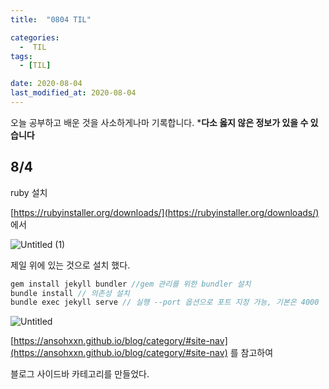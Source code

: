 ```yaml
---
title:  "0804 TIL" 

categories:
  -  TIL
tags:
  - [TIL]

date: 2020-08-04
last_modified_at: 2020-08-04
---
```


오늘 공부하고 배운 것을 사소하게나마 기록합니다. 
***다소 옳지 않은 정보가 있을 수 있습니다**

## 8/4 
ruby 설치

[https://rubyinstaller.org/downloads/](https://rubyinstaller.org/downloads/) 에서 

![Untitled (1)](https://user-images.githubusercontent.com/86303312/182876682-71dd2266-68eb-4a28-bd63-01300403f4ac.png)

제일 위에 있는 것으로 설치 했다. 

```jsx
gem install jekyll bundler //gem 관리를 위한 bundler 설치
bundle install // 의존성 설치
bundle exec jekyll serve // 실행 --port 옵션으로 포트 지정 가능, 기본은 4000
```

![Untitled](https://user-images.githubusercontent.com/86303312/182876550-9ac97251-5ded-4111-872a-2c0185de9d4b.png)

[https://ansohxxn.github.io/blog/category/#site-nav](https://ansohxxn.github.io/blog/category/#site-nav) 를 참고하여

블로그 사이드바 카테고리를 만들었다.